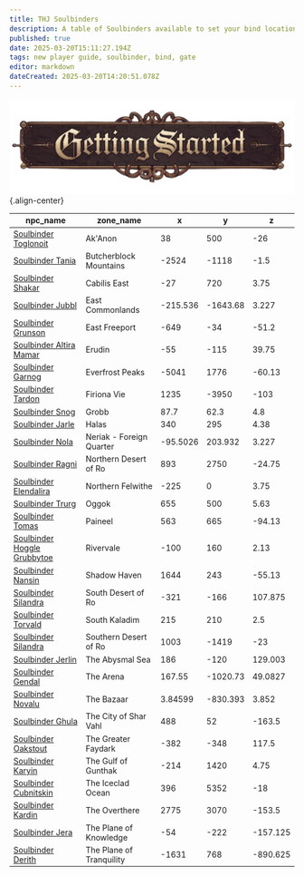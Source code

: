 ```yaml
---
title: THJ Soulbinders
description: A table of Soulbinders available to set your bind location across Norrath!
published: true
date: 2025-03-20T15:11:27.194Z
tags: new player guide, soulbinder, bind, gate
editor: markdown
dateCreated: 2025-03-20T14:20:51.078Z
---
```


![gettingstartedbanner.webp](/gettingstartedbanner.webp){.align-center}



| npc_name                                                  | zone_name                |           x |         y |         z |
|-----------------------------------------------------------|--------------------------|-------------|-----------|-----------|
| [Soulbinder Toglonoit](https://thjdi.cc/npc/55152)        | Ak'Anon                  |    38       |   500     |  -26      |
| [Soulbinder Tania](https://thjdi.cc/npc/68136)            | Butcherblock Mountains   | -2524       | -1118     |   -1.5    |
| [Soulbinder Shakar](https://thjdi.cc/npc/106117)          | Cabilis East             |   -27       |   720     |    3.75   |
| [Soulbinder Jubbl](https://thjdi.cc/npc/408170)           | East Commonlands         |  -215.536   | -1643.68  |    3.227  |
| [Soulbinder Grunson](https://thjdi.cc/npc/10191)          | East Freeport            |  -649       |   -34     |  -51.2    |
| [Soulbinder Altira Mamar](https://thjdi.cc/npc/24035)     | Erudin                   |   -55       |  -115     |   39.75   |
| [Soulbinder Garnog](https://thjdi.cc/npc/30089)           | Everfrost Peaks          | -5041       |  1776     |  -60.13   |
| [Soulbinder Tardon](https://thjdi.cc/npc/84206)           | Firiona Vie              |  1235       | -3950     | -103      |
| [Soulbinder Snog](https://thjdi.cc/npc/52068)             | Grobb                    |    87.7     |    62.3   |    4.8    |
| [Soulbinder Jarle](https://thjdi.cc/npc/29076)            | Halas                    |   340       |   295     |    4.38   |
| [Soulbinder Nola](https://thjdi.cc/npc/1120001101)        | Neriak - Foreign Quarter |   -95.5026  |   203.932 |    3.227  |
| [Soulbinder Ragni](https://thjdi.cc/npc/34125)            | Northern Desert of Ro    |   893       |  2750     |  -24.75   |
| [Soulbinder Elendalira](https://thjdi.cc/npc/61067)       | Northern Felwithe        |  -225       |     0     |    3.75   |
| [Soulbinder Trurg](https://thjdi.cc/npc/49082)            | Oggok                    |   655       |   500     |    5.63   |
| [Soulbinder Tomas](https://thjdi.cc/npc/75115)            | Paineel                  |   563       |   665     |  -94.13   |
| [Soulbinder Hoggle Grubbytoe](https://thjdi.cc/npc/19032) | Rivervale                |  -100       |   160     |    2.13   |
| [Soulbinder Nansin](https://thjdi.cc/npc/150310)          | Shadow Haven             |  1644       |   243     |  -55.13   |
| [Soulbinder Silandra](https://thjdi.cc/npc/393032)        | South Desert of Ro       |  -321       |  -166     |  107.875  |
| [Soulbinder Torvald](https://thjdi.cc/npc/60047)          | South Kaladim            |   215       |   210     |    2.5    |
| [Soulbinder Silandra](https://thjdi.cc/npc/35068)         | Southern Desert of Ro    |  1003       | -1419     |  -23      |
| [Soulbinder Jerlin](https://thjdi.cc/npc/279040)          | The Abysmal Sea          |   186       |  -120     |  129.003  |
| [Soulbinder Gendal](https://thjdi.cc/npc/77000)           | The Arena                |   167.55    | -1020.73  |   49.0827 |
| [Soulbinder Novalu](https://thjdi.cc/npc/1120000785)      | The Bazaar               |     3.84599 |  -830.393 |    3.852  |
| [Soulbinder Ghula](https://thjdi.cc/npc/155090)           | The City of Shar Vahl    |   488       |    52     | -163.5    |
| [Soulbinder Oakstout](https://thjdi.cc/npc/54179)         | The Greater Faydark      |  -382       |  -348     |  117.5    |
| [Soulbinder Karyin](https://thjdi.cc/npc/224109)          | The Gulf of Gunthak      |  -214       |  1420     |    4.75   |
| [Soulbinder Cubnitskin](https://thjdi.cc/npc/110072)      | The Iceclad Ocean        |   396       |  5352     |  -18      |
| [Soulbinder Kardin](https://thjdi.cc/npc/93156)           | The Overthere            |  2775       |  3070     | -153.5    |
| [Soulbinder Jera](https://thjdi.cc/npc/202120)            | The Plane of Knowledge   |   -54       |  -222     | -157.125  |
| [Soulbinder Derith](https://thjdi.cc/npc/203363)          | The Plane of Tranquility | -1631       |   768     | -890.625  |